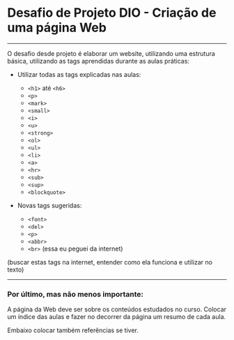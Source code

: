 # Desafio de Projeto DIO - Criação de uma página Web
<hr>
O desafio desde projeto é elaborar um website, utilizando uma estrutura básica, utilizando as tags aprendidas durante as  aulas práticas:

- Utilizar todas as tags explicadas nas aulas:
    - `<h1>` até `<h6>`
    - `<p>`
    - `<mark>`
    - `<small>`
    - `<i>`
    - `<u>`
    - `<strong>`
    - `<ol>`
    - `<ul>`
    - `<li>`
    - `<a>`
    - `<hr>`
    - `<sub>`
    - `<sup>`
    - `<blockquote>`
  
- Novas tags sugeridas:
    - `<font>`
    - `<del>`
    - `<p>`
    - `<abbr>`
    - `<br>` (essa eu peguei da internet)

(buscar estas tags na internet, entender como ela funciona e utilizar no texto)
<hr>

### Por último, mas não menos importante:
A página da Web deve ser sobre os conteúdos estudados no curso. Colocar um índice das aulas e fazer no decorrer da página um resumo de cada aula.

Embaixo colocar também referências se tiver.



